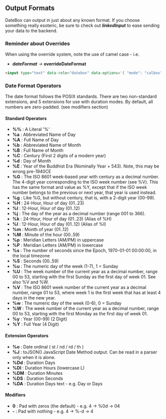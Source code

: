 ## Output Formats

DateBox can output in just about any known format. If you choose something really esoteric, be sure to check out ___linkedInput___ to ease sending your data to the backend.

### Reminder about Overrides
When using the override system, note the use of camel case - i.e.

 * ___dateFormat___ _->_ __overrideDateFormat__

```html
<input type="text" data-role="datebox" data-options='{ "mode": "calbox", "overrideDateFormat": "%A, %B %-d, %Y" }'>
```

### Date Format Operators

The date format follows the POSIX standards.  There are two non-standard extensions, and 5 extensions for use with duration modes.  By default, all numbers are zero-padded. (see modifiers section)

#### Standard Operators

 * __%%__ : A Literal '%'
 * __%a__ : Abbreviated Name of Day
 * __%A__ : Full Name of Day
 * __%b__ : Abbreviated Name of Month
 * __%B__ : Full Name of Month
 * __%C__ : Century (First 2 digits of a modern year)
 * __%d__ : Day of Month
 * __%E__ : Year of the Buddhist Era (Nominally Year + 543).  Note, this may be wrong pre-1940CE
 * __%G__ : The ISO 8601 week-based year with century as a decimal number. The 4-digit year corresponding to the ISO week number (see %V). This has the same format and value as %Y, except that if the ISO week number belongs to the previous or next year, that year is used instead.
 * __%g__ : Like %G, but without century, that is, with a 2-digit year (00-99).
 * __%H__ : 24-Hour, Hour of day (01..23)
 * __%I__ : 12-Hour, Hour of day (01..12)
 * __%j__ : The day of the year as a decimal number (range 001 to 366).
 * __%k__ : 24-Hour, Hour of day (01..23) (Alias of %H)
 * __%l__ : 12-Hour, Hour of day (01..12) (Alias of %I)
 * __%m__ : Month of year (01..12)
 * __%M__ : Minute of the hour (00..59)
 * __%p__ : Meridian Letters (AM/PM) in uppercase
 * __%P__ : Meridian Letters (AM/PM) in lowercase
 * __%s__ : The number of seconds since the Epoch, 1970-01-01 00:00:00, in the local timezone
 * __%S__ : Seconds (00..59)
 * __%u__ : The numeric day of the week (1-7), 1 = Sunday
 * __%U__ : The week number of the current year as a decimal number, range 00 to 53, starting with the first Sunday as the first day of week 01. See also %V and %W.
 * __%V__ : The ISO 8601 week number of the current year as a decimal number, range 01 to 53, where week 1 is the first week that has at least 4 days in the new year.
 * __%w__ : The numeric day of the week (0-6), 0 = Sunday
 * __%W__ : The week number of the current year as a decimal number, range 00 to 53, starting with the first Monday as the first day of week 01.
 * __%y__ : Year (00-99) (2 Digit)
 * __%Y__ : Full Year (4 Digit)


#### Extension Operators

 * __%o__ : Date ordinal ( st / nd / rd / th )
 * __%J__ : toJSON() JavaScript Date Method output.  Can be read in a parser only when it is alone.
 * __%Dd__ : Duration Days
 * __%Dl__ : Duration Hours (lowercase L)
 * __%DM__ : Duration Minutes
 * __%DS__ : Duration Seconds
 * __%DA__ : Duration Days text - e.g. Day or Days


#### Modifiers

 * __0__ : Pad with zeros (the default) - e.g. 4 -> %0d -> 04 
 * __-__ : Pad with nothing - e.g. 4 -> %-d -> 4
